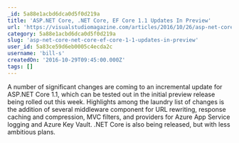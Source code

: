 ```yaml
---
_id: 5a88e1acbd6dca0d5f0d219a
title: 'ASP.NET Core, .NET Core, EF Core 1.1 Updates In Preview'
url: 'https://visualstudiomagazine.com/articles/2016/10/26/asp-net-core-ef-core-dotnet-core-1-1-preview-1.aspx'
category: 5a88e1acbd6dca0d5f0d219a
slug: 'asp-net-core-net-core-ef-core-1-1-updates-in-preview'
user_id: 5a83ce59d6eb0005c4ecda2c
username: 'bill-s'
createdOn: '2016-10-29T09:45:00.000Z'
tags: []
---
```


A number of significant changes are coming to an incremental update for ASP.NET Core 1.1, which can be tested out in the initial preview release being rolled out this week. Highlights among the laundry list of changes is the addition of several middleware component for URL rewriting, response caching and compression, MVC filters, and providers for Azure App Service logging and Azure Key Vault. .NET Core is also being released, but with less ambitious plans.

